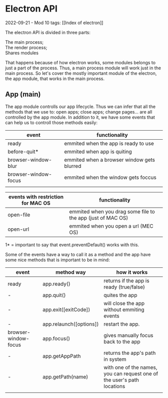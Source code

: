 # Electron API
2022-09-21 - Mod 10
tags: [[Index of electron]]

The electron API is divided in three parts: 

The main process;  
The render process;  
Shares modules

That happens because of how electron works, some modules belongs to just a part of the process. Thus, a main process module will work just in the main process. So let's cover the mostly important module of the electron, the app module, that works in the main process.

## App (main)

The app module controlls our app lifecycle. Thus we can infer that all the methods that we use to: open apps; close apps; change pages... are all controlled by the app module. 
In addition to it, we have some events that can help us to controll those methods easily: 

| event                | functionality                              |
| -------------------- | ------------------------------------------ |
| ready                | emmited when the app is ready to use       |
| before-quit*         | emmited when app is quiting                |
| browser-window-blur  | emmited when a browser window gets blurred |
| browser-window-focus | emmited when the window gets foccus        |
|                      |                                            |

| events with restriction for MAC OS | functionality                                                 |
| ---------------------------------- | ------------------------------------------------------------- |
| open-file                          | emmited when you drag some file to the app (just of MAC OS) |
| open-url                           | emmited when you open a url (MEC OS)                        |


1* = important to say that event.preventDefault() works with this.

Some of the events have a way to call it as a method and the app have some nice methods that is important to be in mind:

| event                | method way              | how it works                                                            |
| -------------------- | ----------------------- | ----------------------------------------------------------------------- |
| ready                | app.ready()             | returns if the app is ready (true/false)                                |
| -                    | app.quit()              | quites the app                                                          |
| -                    | app.exit([exitCode])    | will close the app without emmiting events                              |
| -                    | app.relaunch([options]) | restart the app.                                                        |
| browser-window-focus | app.focus()             | gives manually focus back to the app                                    |
| -                    | app.getAppPath          | returns the app's path in system                                        |
| -                    | app.getPath(name)       | with one of the names, you can request one of the user's path locations |
|                      |                         |                                                                         |


